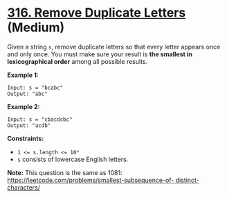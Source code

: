 # [316. Remove Duplicate Letters][link] (Medium)

[link]: https://leetcode.com/problems/remove-duplicate-letters/

Given a string `s`, remove duplicate letters so that every letter appears once and only once. You
must make sure your result is **the smallest in lexicographical order** among all possible results.

**Example 1:**

```
Input: s = "bcabc"
Output: "abc"
```

**Example 2:**

```
Input: s = "cbacdcbc"
Output: "acdb"
```

**Constraints:**

- `1 <= s.length <= 10⁴`
- `s` consists of lowercase English letters.

**Note:** This question is the same as 1081: [https://leetcode.com/problems/smallest-subsequence-of-
distinct-characters/](https://leetcode.com/problems/smallest-subsequence-of-distinct-characters/)

